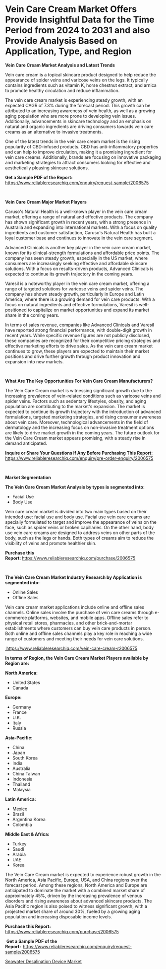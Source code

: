 <p><h1>Vein Care Cream Market Offers Provide Insightful Data for the Time Period from 2024 to 2031 and also Provide Analysis Based on Application, Type, and Region</h1></p><p><strong>Vein Care Cream Market Analysis and Latest Trends</strong></p>
<p><p>Vein care cream is a topical skincare product designed to help reduce the appearance of spider veins and varicose veins on the legs. It typically contains ingredients such as vitamin K, horse chestnut extract, and arnica to promote healthy circulation and reduce inflammation.</p><p>The vein care cream market is experiencing steady growth, with an expected CAGR of 7.3% during the forecast period. This growth can be attributed to an increasing awareness of vein health, as well as a growing aging population who are more prone to developing vein issues. Additionally, advancements in skincare technology and an emphasis on natural and organic ingredients are driving consumers towards vein care creams as an alternative to invasive treatments.</p><p>One of the latest trends in the vein care cream market is the rising popularity of CBD-infused products. CBD has anti-inflammatory properties and can help to improve circulation, making it a promising ingredient for vein care creams. Additionally, brands are focusing on innovative packaging and marketing strategies to attract consumers looking for effective and aesthetically pleasing skincare solutions.</p></p>
<p><strong>Get a Sample PDF of the Report:&nbsp;</strong> <a href="https://www.reliableresearchiq.com/enquiry/request-sample/2006575">https://www.reliableresearchiq.com/enquiry/request-sample/2006575</a></p>
<p>&nbsp;</p>
<p><strong>Vein Care Cream Major Market Players</strong></p>
<p><p>Caruso's Natural Health is a well-known player in the vein care cream market, offering a range of natural and effective products. The company has shown significant growth in recent years, with a strong presence in Australia and expanding into international markets. With a focus on quality ingredients and customer satisfaction, Caruso's Natural Health has built a loyal customer base and continues to innovate in the vein care segment.</p><p>Advanced Clinicals is another key player in the vein care cream market, known for its clinical-strength formulations and affordable price points. The company has seen steady growth, especially in the US market, where consumers are increasingly seeking effective and affordable skincare solutions. With a focus on results-driven products, Advanced Clinicals is expected to continue its growth trajectory in the coming years.</p><p>Varesil is a noteworthy player in the vein care cream market, offering a range of targeted solutions for varicose veins and spider veins. The company has shown steady growth, particularly in Europe and Latin America, where there is a growing demand for vein care products. With a focus on natural ingredients and effective formulations, Varesil is well-positioned to capitalize on market opportunities and expand its market share in the coming years.</p><p>In terms of sales revenue, companies like Advanced Clinicals and Varesil have reported strong financial performance, with double-digit growth in recent years. While specific revenue figures are not publicly disclosed, these companies are recognized for their competitive pricing strategies and effective marketing efforts to drive sales. As the vein care cream market continues to grow, these players are expected to maintain their market positions and drive further growth through product innovation and expansion into new markets.</p></p>
<p>&nbsp;</p>
<p><strong>What Are The Key Opportunities For Vein Care Cream Manufacturers?</strong></p>
<p><p>The Vein Care Cream market is witnessing significant growth due to the increasing prevalence of vein-related conditions such as varicose veins and spider veins. Factors such as sedentary lifestyles, obesity, and aging population are contributing to the market's expansion. The market is expected to continue its growth trajectory with the introduction of advanced formulations, targeted marketing strategies, and rising consumer awareness about vein care. Moreover, technological advancements in the field of dermatology and the increasing focus on non-invasive treatment options are likely to drive market growth in the coming years. The future outlook for the Vein Care Cream market appears promising, with a steady rise in demand anticipated.</p></p>
<p><strong>Inquire or Share Your Questions If Any Before Purchasing This Report:</strong> <a href="https://www.reliableresearchiq.com/enquiry/pre-order-enquiry/2006575">https://www.reliableresearchiq.com/enquiry/pre-order-enquiry/2006575</a></p>
<p>&nbsp;</p>
<p><strong>Market Segmentation</strong></p>
<p><strong>The Vein Care Cream Market Analysis by types is segmented into:</strong></p>
<p><ul><li>Facial Use</li><li>Body Use</li></ul></p>
<p><p>Vein care cream market is divided into two main types based on their intended use: facial use and body use. Facial use vein care creams are specially formulated to target and improve the appearance of veins on the face, such as spider veins or broken capillaries. On the other hand, body use vein care creams are designed to address veins on other parts of the body, such as the legs or hands. Both types of creams aim to reduce the visibility of veins and promote healthier skin.</p></p>
<p><strong>Purchase this Report:&nbsp;</strong><a href="https://www.reliableresearchiq.com/purchase/2006575">https://www.reliableresearchiq.com/purchase/2006575</a></p>
<p>&nbsp;</p>
<p><strong>The Vein Care Cream Market Industry Research by Application is segmented into:</strong></p>
<p><ul><li>Online Sales</li><li>Offline Sales</li></ul></p>
<p><p>Vein care cream market applications include online and offline sales channels. Online sales involve the purchase of vein care creams through e-commerce platforms, websites, and mobile apps. Offline sales refer to physical retail stores, pharmacies, and other brick-and-mortar establishments where customers can buy vein care products in person. Both online and offline sales channels play a key role in reaching a wide range of customers and meeting their needs for vein care solutions.</p></p>
<p><a href="https://www.reliableresearchiq.com/vein-care-cream-r2006575">&nbsp;https://www.reliableresearchiq.com/vein-care-cream-r2006575</a></p>
<p><strong>In terms of Region, the Vein Care Cream Market Players available by Region are:</strong></p>
<p>
    <p> <strong> North America: </strong>
        <ul>
            <li>United States</li>
            <li>Canada</li>
        </ul>
        </p> 
    <p> <strong> Europe: </strong>
        <ul>
            <li>Germany</li>
            <li>France</li>
            <li>U.K.</li>
            <li>Italy</li>
            <li>Russia</li>
        </ul>
        </p> 
    <p> <strong> Asia-Pacific: </strong>
        <ul>
            <li>China</li>
            <li>Japan</li>
            <li>South Korea</li>
            <li>India</li>
            <li>Australia</li>
            <li>China Taiwan</li>
            <li>Indonesia</li>
            <li>Thailand</li>
            <li>Malaysia</li>
        </ul>
        </p> 
    <p> <strong> Latin America: </strong>
        <ul>
            <li>Mexico</li>
            <li>Brazil</li>
            <li>Argentina Korea</li>
            <li>Colombia</li>
        </ul>
        </p> 
    <p> <strong> Middle East & Africa: </strong>
        <ul>
            <li>Turkey</li>
            <li>Saudi</li>
            <li>Arabia</li>
            <li>UAE</li>
            <li>Korea</li>
        </ul>
    </p>
    </p>
<p><p>The Vein Care Cream market is expected to experience robust growth in the North America, Asia Pacific, Europe, USA, and China regions over the forecast period. Among these regions, North America and Europe are anticipated to dominate the market with a combined market share of approximately 45%, driven by the increasing prevalence of venous disorders and rising awareness about advanced skincare products. The Asia Pacific region is also poised to witness significant growth, with a projected market share of around 30%, fueled by a growing aging population and increasing disposable income levels.</p></p>
<p><strong>Purchase this Report: </strong><a href="https://www.reliableresearchiq.com/purchase/2006575">https://www.reliableresearchiq.com/purchase/2006575</a></p>
<p>&nbsp;<strong>Get a Sample PDF of the Report:&nbsp;&nbsp;</strong><a href="https://www.reliableresearchiq.com/enquiry/request-sample/2006575">https://www.reliableresearchiq.com/enquiry/request-sample/2006575</a></p>
<p><strong></strong></p>
<p><p><a href="https://medium.com/@penelope.lee568/global-seawater-desalination-device-market-is-projected-to-grow-at-a-cagr-of-13-4-2037d90a62d5">Seawater Desalination Device Market</a></p></p>